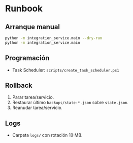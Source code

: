 
# Runbook

## Arranque manual
```bash
python -m integration_service.main --dry-run
python -m integration_service.main
```

## Programación
- Task Scheduler: `scripts/create_task_scheduler.ps1`

## Rollback
1. Parar tarea/servicio.
2. Restaurar último `backups/state-*.json` sobre `state.json`.
3. Reanudar tarea/servicio.

## Logs
- Carpeta `logs/` con rotación 10 MB.
